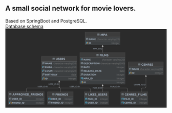 A small social network for movie lovers.  
---
Based on SpringBoot and PostgreSQL.  
[Database schema](https://github.com/alexhved/java-filmorate/blob/main/schema.sql)
![filmorate-db-schema](https://github.com/alexhved/java-filmorate/blob/main/filmorate-diagram.png)
